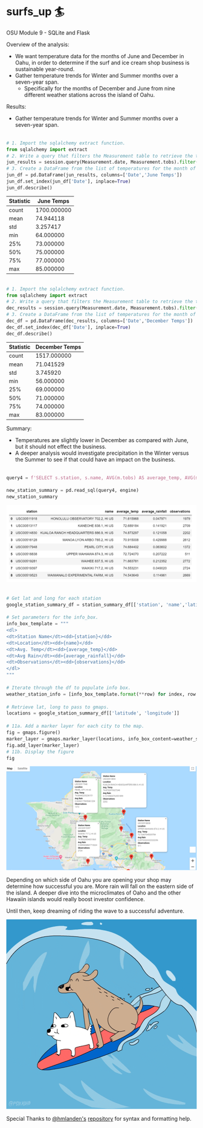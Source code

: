 # surfs_up :surfer:
OSU Module 9 - SQLite and Flask



Overview of the analysis: 
- We want temperature data for the months of June and December in Oahu, in order to determine if the surf and ice cream shop business is sustainable year-round.
- Gather temperature trends for Winter and Summer months over a seven-year span.
   - Specifically for the months of December and June from nine different weather stations across the island of Oahu.

Results:
- Gather temperature trends for Winter and Summer months over a seven-year span.


```python

# 1. Import the sqlalchemy extract function.
from sqlalchemy import extract
# 2. Write a query that filters the Measurement table to retrieve the temperatures for the month of June. )
jun_results = session.query(Measurement.date, Measurement.tobs).filter(func.strftime("%m", Measurement.date) == "06")
# 3. Create a DataFrame from the list of temperatures for the month of June. 
jun_df = pd.DataFrame(jun_results, columns=['Date','June Temps'])
jun_df.set_index(jun_df['Date'], inplace=True)
jun_df.describe()

```
| Statistic | June Temps |       
| --- | --- |                    
|count|  1700.000000 |
|mean|  74.944118 |
|std|  3.257417 |
|min|  64.000000 |
|25%|  73.000000 |
|50%|  75.000000 |
|75%|  77.000000 |
|max|  85.000000 |

```python

# 1. Import the sqlalchemy extract function.
from sqlalchemy import extract
# 2. Write a query that filters the Measurement table to retrieve the temperatures for the month of December. )
dec_results = session.query(Measurement.date, Measurement.tobs).filter(func.strftime("%m", Measurement.date) == "12")
# 3. Create a DataFrame from the list of temperatures for the month of December. 
dec_df = pd.DataFrame(dec_results, columns=['Date','December Temps'])
dec_df.set_index(dec_df['Date'], inplace=True)
dec_df.describe()

```

| Statistic | December Temps |       
| --- | --- |                    
|count|  1517.000000 |
|mean|  71.041529 |
|std|  3.745920 |
|min|  56.000000 |
|25%|  69.000000 |
|50%|  71.000000 |
|75%|  74.000000 |
|max|  83.000000 |



Summary:
- Temperatures are slightly lower in December as compared with June, but it should not effect the business.
- A deeper analysis would investigate precipitation in the Winter versus the Summer to see if that could have an impact on the business.


```python

query4 = f'SELECT s.station, s.name, AVG(m.tobs) AS average_temp, AVG(m.prcp) AS average_rainfall, COUNT(s.id) AS observations FROM measurement m JOIN station s ON m.station = s.station GROUP BY s.station'

new_station_summary = pd.read_sql(query4, engine)
new_station_summary

```

![](weather_station_summary.PNG)


```python

# Get lat and long for each station
google_station_summary_df = station_summary_df[['station', 'name','latitude','longitude']]

# Set parameters for the info_box.
info_box_template = """
<dl>
<dt>Station Name</dt><dd>{station}</dd>
<dt>Location</dt><dd>{name}</dd>
<dt>Avg. Temp</dt><dd>{average_temp}</dd>
<dt>Avg Rain</dt><dd>{average_rainfall}</dd>
<dt>Observations</dt><dd>{observations}</dd>
</dl>
"""

# Iterate through the df to populate info box.
weather_station_info = [info_box_template.format(**row) for index, row in new_station_summary.iterrows()]

# Retrieve lat, long to pass to gmaps.
locations = google_station_summary_df[['latitude', 'longitude']]

# 11a. Add a marker layer for each city to the map. 
fig = gmaps.figure()
marker_layer = gmaps.marker_layer(locations, info_box_content=weather_station_info)
fig.add_layer(marker_layer)
# 11b. Display the figure
fig

```

![](with_google_layer.PNG)


Depending on which side of Oahu you are opening your shop may determine how successful you are.  More rain will fall on the eastern side of the island.
A deeper dive into the microclimates of Oaho and the other Hawaiin islands would really boost investor confidence.

Until then, keep dreaming of riding the wave to a successful adventure.

<!-- ![](surfing_dogs.gif) -->

<img src="surfing_dogs.gif" width="700" height="500">


Special Thanks to [@hmlanden's](https://github.com/hmlanden) [repository](https://github.com/hmlanden/SurfyAPY) for syntax and formatting help.
